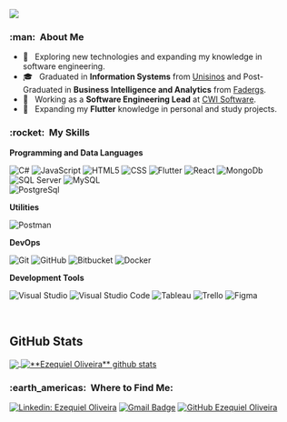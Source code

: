 ![](https://komarev.com/ghpvc/?username=EzequielOliveira87&color=006bed)

<h3> :man: &nbsp;About Me</h3>

- 🤔 &nbsp; Exploring new technologies and expanding my knowledge in software engineering.
- 🎓 &nbsp; Graduated in **Information Systems** from <a href="https://www.unisinos.br">Unisinos</a> and Post-Graduated in **Business Intelligence and Analytics** from <a href="https://www.fadergs.edu.br/">Fadergs</a>.
- 💼 &nbsp; Working as a **Software Engineering Lead** at <a href="https://www.cwi.com.br">CWI Software</a>.
- 🌱 &nbsp; Expanding my **Flutter** knowledge in personal and study projects.

<h3> :rocket: &nbsp;My Skills </h3>

**Programming and Data Languages**

  ![C#](https://img.shields.io/badge/-C++-333333?style=flat&logo=C%2B%2B&logoColor=00599C)
  ![JavaScript](https://img.shields.io/badge/-JavaScript-333333?style=flat&logo=javascript)
  ![HTML5](https://img.shields.io/badge/-HTML5-333333?style=flat&logo=HTML5)
  ![CSS](https://img.shields.io/badge/-CSS-333333?style=flat&logo=CSS3&logoColor=1572B6)
  ![Flutter](https://img.shields.io/badge/-Flutter-333333?style=flat&logo=Flutter)
  ![React](https://img.shields.io/badge/-React-333333?style=flat&logo=react)
  ![MongoDb](https://img.shields.io/badge/-MongoDb-333333?style=flat&logo=mongodb)
  ![SQL Server](https://img.shields.io/badge/-SQLServer-333333?style=flat&logo=microsoft-sql-server)
  ![MySQL](https://img.shields.io/badge/-MySQL-333333?style=flat&logo=mysql)  
  ![PostgreSql](https://img.shields.io/badge/-PostgreSql-333333?style=flat&logo=postgresql)
  

**Utilities**

  ![Postman](https://img.shields.io/badge/-Postman-333333?style=flat&logo=postman)

**DevOps**

  ![Git](https://img.shields.io/badge/-Git-333333?style=flat&logo=git)
  ![GitHub](https://img.shields.io/badge/-GitHub-333333?style=flat&logo=github)
  ![Bitbucket](https://img.shields.io/badge/-Bitbucket-333333?style=flat&logo=bitbucket)
  ![Docker](https://img.shields.io/badge/-Docker-333333?style=flat&logo=docker)

**Development Tools**

  ![Visual Studio](https://img.shields.io/badge/-Visual%20Studio-333333?style=flat&logo=visual-studio&logoColor=007ACC)
  ![Visual Studio Code](https://img.shields.io/badge/-Visual%20Studio%20Code-333333?style=flat&logo=visual-studio-code&logoColor=007ACC)
  ![Tableau](https://img.shields.io/badge/-Tableau-333333?style=flat&logo=tableau&logoColor=007ACC)
  ![Trello](https://img.shields.io/badge/-Trello-333333?style=flat&logo=trello&logoColor=007ACC)
  ![Figma](https://img.shields.io/badge/-Figma-333333?style=flat&logo=figma&logoColor=007ACC)
  
<br/>

## **GitHub Stats**

<a href="https://github.com/ezequieloliveira87">
  <img align="center" src="https://github-readme-stats.vercel.app/api/top-langs/?username=ezequieloliveira87&hide_langs_below=1" />
</a>

<a href="https://github.com/ezequieloliveira87">
 <img align="center" src="https://github-readme-stats.vercel.app/api?username=ezequieloliveira87&show_icons=true&line_height=27" alt="**Ezequiel Oliveira** github stats"/>
</a>

<br/>

<h3> :earth_americas: &nbsp;Where to Find Me: </h3> 

[![Linkedin: Ezequiel Oliveira](https://img.shields.io/badge/-ezequieloliveira-blue?style=flat-square&logo=Linkedin&logoColor=white&link=https://www.linkedin.com/in/ezequieloliveira/)](https://www.linkedin.com/in/ezequieloliveira/)
[![Gmail Badge](https://img.shields.io/badge/-ezequiel.oliveira@gmail.com-006bed?style=flat-square&logo=Gmail&logoColor=white&link=mailto:ezequiel.oliveira@gmail.com)](mailto:ezequiel.oliveira@gmail.com)
[![GitHub Ezequiel Oliveira]( https://img.shields.io/github/followers/ezequieloliveira87?label=follow&style=social)](https://github.com/ezequieloliveira87)
